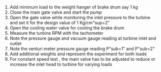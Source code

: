 1.	Add minimum load to the weight hanger of brake drum say 1 kg
2.	Close the main gate valve and start the pump
3.	Open the gate valve while monitoring the inlet pressure to the turbine and set it for the design value of 1 Kg/cm"sup=2"
4.	Open the cooling water valve for cooling the brake drum
5.	Measure the turbine RPM with the tachometer
6.	Note the pressure gauge and vacuum gauge reading at turbine inlet and outlet
7.	Note the venturi meter pressure gauge reading P"sub=1" and P"sub=2"
8.	Add additional weights and represent the experiment for both loads
9.	For constant speed test , the main valve has to be adjusted to reduce or increase the inlet head to turbine for varying loads
